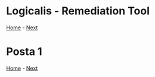 # Logicalis - Remediation Tool

[Home](../README.md) - [Next](challenge04.md)

# Posta 1

[Home](../README.md) - [Next](challenge04.md)
